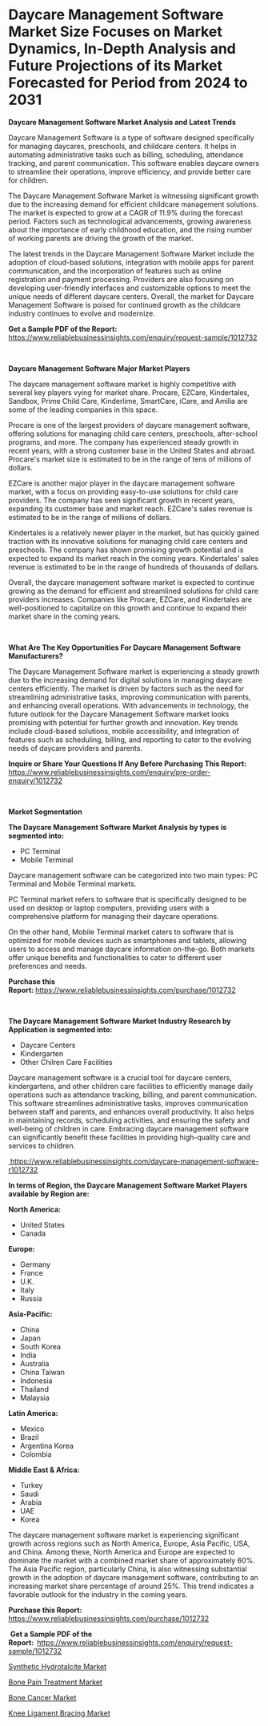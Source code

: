 <p><h1>Daycare Management Software Market Size Focuses on Market Dynamics, In-Depth Analysis and Future Projections of its Market Forecasted for Period from 2024 to 2031</h1></p><p><strong>Daycare Management Software Market Analysis and Latest Trends</strong></p>
<p><p>Daycare Management Software is a type of software designed specifically for managing daycares, preschools, and childcare centers. It helps in automating administrative tasks such as billing, scheduling, attendance tracking, and parent communication. This software enables daycare owners to streamline their operations, improve efficiency, and provide better care for children.</p><p>The Daycare Management Software Market is witnessing significant growth due to the increasing demand for efficient childcare management solutions. The market is expected to grow at a CAGR of 11.9% during the forecast period. Factors such as technological advancements, growing awareness about the importance of early childhood education, and the rising number of working parents are driving the growth of the market.</p><p>The latest trends in the Daycare Management Software Market include the adoption of cloud-based solutions, integration with mobile apps for parent communication, and the incorporation of features such as online registration and payment processing. Providers are also focusing on developing user-friendly interfaces and customizable options to meet the unique needs of different daycare centers. Overall, the market for Daycare Management Software is poised for continued growth as the childcare industry continues to evolve and modernize.</p></p>
<p><strong>Get a Sample PDF of the Report:&nbsp;</strong> <a href="https://www.reliablebusinessinsights.com/enquiry/request-sample/1012732">https://www.reliablebusinessinsights.com/enquiry/request-sample/1012732</a></p>
<p>&nbsp;</p>
<p><strong>Daycare Management Software Major Market Players</strong></p>
<p><p>The daycare management software market is highly competitive with several key players vying for market share. Procare, EZCare, Kindertales, Sandbox, Prime Child Care, Kinderlime, SmartCare, iCare, and Amilia are some of the leading companies in this space. </p><p>Procare is one of the largest providers of daycare management software, offering solutions for managing child care centers, preschools, after-school programs, and more. The company has experienced steady growth in recent years, with a strong customer base in the United States and abroad. Procare's market size is estimated to be in the range of tens of millions of dollars.</p><p>EZCare is another major player in the daycare management software market, with a focus on providing easy-to-use solutions for child care providers. The company has seen significant growth in recent years, expanding its customer base and market reach. EZCare's sales revenue is estimated to be in the range of millions of dollars.</p><p>Kindertales is a relatively newer player in the market, but has quickly gained traction with its innovative solutions for managing child care centers and preschools. The company has shown promising growth potential and is expected to expand its market reach in the coming years. Kindertales' sales revenue is estimated to be in the range of hundreds of thousands of dollars.</p><p>Overall, the daycare management software market is expected to continue growing as the demand for efficient and streamlined solutions for child care providers increases. Companies like Procare, EZCare, and Kindertales are well-positioned to capitalize on this growth and continue to expand their market share in the coming years.</p></p>
<p>&nbsp;</p>
<p><strong>What Are The Key Opportunities For Daycare Management Software Manufacturers?</strong></p>
<p><p>The Daycare Management Software market is experiencing a steady growth due to the increasing demand for digital solutions in managing daycare centers efficiently. The market is driven by factors such as the need for streamlining administrative tasks, improving communication with parents, and enhancing overall operations. With advancements in technology, the future outlook for the Daycare Management Software market looks promising with potential for further growth and innovation. Key trends include cloud-based solutions, mobile accessibility, and integration of features such as scheduling, billing, and reporting to cater to the evolving needs of daycare providers and parents.</p></p>
<p><strong>Inquire or Share Your Questions If Any Before Purchasing This Report:</strong> <a href="https://www.reliablebusinessinsights.com/enquiry/pre-order-enquiry/1012732">https://www.reliablebusinessinsights.com/enquiry/pre-order-enquiry/1012732</a></p>
<p>&nbsp;</p>
<p><strong>Market Segmentation</strong></p>
<p><strong>The Daycare Management Software Market Analysis by types is segmented into:</strong></p>
<p><ul><li>PC Terminal</li><li>Mobile Terminal</li></ul></p>
<p><p>Daycare management software can be categorized into two main types: PC Terminal and Mobile Terminal markets. </p><p>PC Terminal market refers to software that is specifically designed to be used on desktop or laptop computers, providing users with a comprehensive platform for managing their daycare operations. </p><p>On the other hand, Mobile Terminal market caters to software that is optimized for mobile devices such as smartphones and tablets, allowing users to access and manage daycare information on-the-go. Both markets offer unique benefits and functionalities to cater to different user preferences and needs.</p></p>
<p><strong>Purchase this Report:&nbsp;</strong><a href="https://www.reliablebusinessinsights.com/purchase/1012732">https://www.reliablebusinessinsights.com/purchase/1012732</a></p>
<p>&nbsp;</p>
<p><strong>The Daycare Management Software Market Industry Research by Application is segmented into:</strong></p>
<p><ul><li>Daycare Centers</li><li>Kindergarten</li><li>Other Chilren Care Facilities</li></ul></p>
<p><p>Daycare management software is a crucial tool for daycare centers, kindergartens, and other children care facilities to efficiently manage daily operations such as attendance tracking, billing, and parent communication. This software streamlines administrative tasks, improves communication between staff and parents, and enhances overall productivity. It also helps in maintaining records, scheduling activities, and ensuring the safety and well-being of children in care. Embracing daycare management software can significantly benefit these facilities in providing high-quality care and services to children.</p></p>
<p><a href="https://www.reliablebusinessinsights.com/daycare-management-software-r1012732">&nbsp;https://www.reliablebusinessinsights.com/daycare-management-software-r1012732</a></p>
<p><strong>In terms of Region, the Daycare Management Software Market Players available by Region are:</strong></p>
<p>
    <p> <strong> North America: </strong>
        <ul>
            <li>United States</li>
            <li>Canada</li>
        </ul>
        </p> 
    <p> <strong> Europe: </strong>
        <ul>
            <li>Germany</li>
            <li>France</li>
            <li>U.K.</li>
            <li>Italy</li>
            <li>Russia</li>
        </ul>
        </p> 
    <p> <strong> Asia-Pacific: </strong>
        <ul>
            <li>China</li>
            <li>Japan</li>
            <li>South Korea</li>
            <li>India</li>
            <li>Australia</li>
            <li>China Taiwan</li>
            <li>Indonesia</li>
            <li>Thailand</li>
            <li>Malaysia</li>
        </ul>
        </p> 
    <p> <strong> Latin America: </strong>
        <ul>
            <li>Mexico</li>
            <li>Brazil</li>
            <li>Argentina Korea</li>
            <li>Colombia</li>
        </ul>
        </p> 
    <p> <strong> Middle East & Africa: </strong>
        <ul>
            <li>Turkey</li>
            <li>Saudi</li>
            <li>Arabia</li>
            <li>UAE</li>
            <li>Korea</li>
        </ul>
    </p>
    </p>
<p><p>The daycare management software market is experiencing significant growth across regions such as North America, Europe, Asia Pacific, USA, and China. Among these, North America and Europe are expected to dominate the market with a combined market share of approximately 60%. The Asia Pacific region, particularly China, is also witnessing substantial growth in the adoption of daycare management software, contributing to an increasing market share percentage of around 25%. This trend indicates a favorable outlook for the industry in the coming years.</p></p>
<p><strong>Purchase this Report: </strong><a href="https://www.reliablebusinessinsights.com/purchase/1012732">https://www.reliablebusinessinsights.com/purchase/1012732</a></p>
<p>&nbsp;<strong>Get a Sample PDF of the Report:&nbsp;&nbsp;</strong><a href="https://www.reliablebusinessinsights.com/enquiry/request-sample/1012732">https://www.reliablebusinessinsights.com/enquiry/request-sample/1012732</a></p>
<p><strong></strong></p>
<p><p><a href="https://www.linkedin.com/pulse/synthetic-hydrotalcite-market-forecast-global-trends-analysis-kb1vf?trackingId=Ts6kCO8%2BcM2uQ%2BHSFMvn8g%3D%3D">Synthetic Hydrotalcite Market</a></p><p><a href="https://github.com/ctanaka235/Market-Research-Report-List-1/blob/main/bone-pain-treatment-market.md">Bone Pain Treatment Market</a></p><p><a href="https://github.com/JermaineCrona2023/Market-Research-Report-List-1/blob/main/bone-cancer-market.md">Bone Cancer Market</a></p><p><a href="https://www.linkedin.com/pulse/insights-knee-ligament-bracing-market-share-competitive-yhukf?trackingId=9amh9j4EmBB%2FOY7B%2FUqO1Q%3D%3D">Knee Ligament Bracing Market</a></p></p>